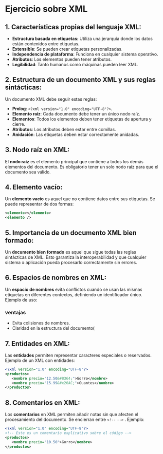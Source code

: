 # Ejercicio sobre XML

## 1. Características propias del lenguaje XML:
- **Estructura basada en etiquetas**: Utiliza una jerarquía donde los datos están contenidos entre etiquetas.
- **Extensible**: Se pueden crear etiquetas personalizadas.
- **Independencia de plataforma**: Funciona en cualquier sistema operativo.
- **Atributos**: Los elementos pueden tener atributos.
- **Legibilidad**: Tanto humanos como máquinas pueden leer XML.

## 2. Estructura de un documento XML y sus reglas sintácticas:
Un documento XML debe seguir estas reglas:
- **Prolog**: `<?xml version="1.0" encoding="UTF-8"?>`.
- **Elemento raíz**: Cada documento debe tener un único nodo raíz.
- **Elementos**: Todos los elementos deben tener etiquetas de apertura y cierre.
- **Atributos**: Los atributos deben estar entre comillas.
- **Anidación**: Las etiquetas deben estar correctamente anidadas.

## 3. Nodo raíz en XML:
El **nodo raíz** es el elemento principal que contiene a todos los demás elementos del documento. Es obligatorio tener un solo nodo raíz para que el documento sea válido.

## 4. Elemento vacío:
Un **elemento vacío** es aquel que no contiene datos entre sus etiquetas. Se puede representar de dos formas:
```xml
<elemento></elemento>
<elemento />
```
## 5. Importancia de un documento XML bien formado:

Un **documento bien formado** es aquel que sigue todas las reglas sintácticas de XML. Esto garantiza la interoperabilidad y que cualquier sistema o aplicación pueda procesarlo correctamente sin errores.

## 6. Espacios de nombres en XML:

Un **espacio de nombres** evita conflictos cuando se usan las mismas etiquetas en diferentes contextos, definiendo un identificador único. Ejemplo de uso:

### ventajas
- Evita colisiones de nombres.
- Claridad en la estructura del documento​(

## 7. Entidades en XML:

Las **entidades** permiten representar caracteres especiales o reservados. Ejemplo de un XML con entidades:
``` xml
<?xml version="1.0" encoding="UTF-8"?>
<productos>
   <nombre precio="12.50&#8364;">Gorro</nombre>
   <nombre precio="15.99&#x20AC;">Guantes</nombre>
</productos>
```

## 8. Comentarios en XML:

Los **comentarios** en XML permiten añadir notas sin que afecten el procesamiento del documento. Se encierran entre ``` <!-- ``` ```-->``` . Ejemplo:


``` xml
<?xml version="1.0" encoding="UTF-8"?>
<!-- Este es un comentario explicativo sobre el código -->
<productos>
   <nombre precio="10.50">Gorro</nombre>
</productos>
```








